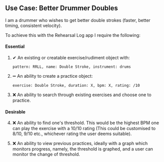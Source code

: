 ## Use Case: Better Drummer Doubles

I am a drummer who wishes to get better double strokes (faster, better timing, consistent velocity).

To achieve this with the Rehearsal Log app I require the following:

#### Essential

1. ✔ An existing or creatable exercise/rudiment object with: 
    ``` 
    pattern: RRLL, name: Double Stroke, instrument: drums 
    ```
2. ➖ An ability to create a practice object: 
    ``` 
    exercise: Double Stroke, duration: X, bpm: X, rating: /10 
    ```

3. ❌ An ability to search through existing exercises and choose one to practice.

#### Desirable

4. ❌ An ability to find one's threshold. This would be the highest BPM one can play the exercise with a
10/10 rating (This could be customised to 8/10, 9/10 etc., whichever rating the user deems suitable).

5. ❌ An ability to view previous practices, ideally with a graph which monitors progress, namely, the threshold is graphed, 
and a user can monitor the change of threshold.


